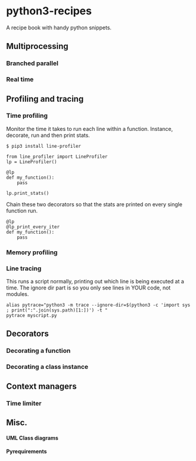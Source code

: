 # python3-recipes
A recipe book with handy python snippets.


## Multiprocessing
### Branched parallel
### Real time

## Profiling and tracing

### Time profiling
Monitor the time it takes to run each line within a function. Instance, decorate, run and then print stats.
```
$ pip3 install line-profiler

from line_profiler import LineProfiler
lp = LineProfiler()

@lp
def my_function():
    pass

lp.print_stats()
```
Chain these two decorators so that the stats are printed on every single function run.
```
@lp
@lp_print_every_iter
def my_function():
    pass
```


### Memory profiling

### Line tracing
This runs a script normally, printing out which line is being executed at a time. The ignore dir part is so you only see lines in YOUR code, not modules.
```
alias pytrace="python3 -m trace --ignore-dir=$(python3 -c 'import sys ; print(":".join(sys.path)[1:])') -t "
pytrace myscript.py
```
## Decorators
### Decorating a function
### Decorating a class instance
 
## Context managers
### Time limiter

## Misc.
#### UML Class diagrams
#### Pyrequirements
